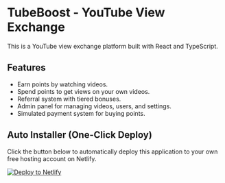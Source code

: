 # TubeBoost - YouTube View Exchange

This is a YouTube view exchange platform built with React and TypeScript.

## Features

- Earn points by watching videos.
- Spend points to get views on your own videos.
- Referral system with tiered bonuses.
- Admin panel for managing videos, users, and settings.
- Simulated payment system for buying points.

## Auto Installer (One-Click Deploy)

Click the button below to automatically deploy this application to your own free hosting account on Netlify.

[![Deploy to Netlify](https://www.netlify.com/img/deploy/button.svg)](https://app.netlify.com/start/deploy?repository=https://github.com/pdt69/pdt69-TubeBoost--youtube-video-view-exchange)
